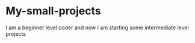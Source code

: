 # My-small-projects
I am a beginner level coder and now I am starting some intermediate level projects 
